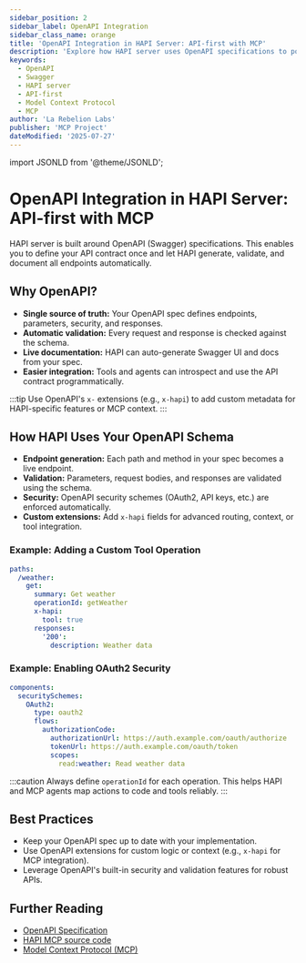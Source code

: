 ```yaml
---
sidebar_position: 2
sidebar_label: OpenAPI Integration
sidebar_class_name: orange
title: 'OpenAPI Integration in HAPI Server: API-first with MCP'
description: 'Explore how HAPI server uses OpenAPI specifications to power API-first development, dynamic endpoint generation, and seamless Model Context Protocol (MCP) integration.'
keywords:
  - OpenAPI
  - Swagger
  - HAPI server
  - API-first
  - Model Context Protocol
  - MCP
author: 'La Rebelion Labs'
publisher: 'MCP Project'
dateModified: '2025-07-27'
---
```

import JSONLD from '@theme/JSONLD';

# OpenAPI Integration in HAPI Server: API-first with MCP

HAPI server is built around OpenAPI (Swagger) specifications. This enables you to define your API contract once and let HAPI generate, validate, and document all endpoints automatically.

## Why OpenAPI?
- **Single source of truth:** Your OpenAPI spec defines endpoints, parameters, security, and responses.
- **Automatic validation:** Every request and response is checked against the schema.
- **Live documentation:** HAPI can auto-generate Swagger UI and docs from your spec.
- **Easier integration:** Tools and agents can introspect and use the API contract programmatically.

:::tip
Use OpenAPI's `x-` extensions (e.g., `x-hapi`) to add custom metadata for HAPI-specific features or MCP context.
:::

## How HAPI Uses Your OpenAPI Schema
- **Endpoint generation:** Each path and method in your spec becomes a live endpoint.
- **Validation:** Parameters, request bodies, and responses are validated using the schema.
- **Security:** OpenAPI security schemes (OAuth2, API keys, etc.) are enforced automatically.
- **Custom extensions:** Add `x-hapi` fields for advanced routing, context, or tool integration.

### Example: Adding a Custom Tool Operation
```yaml
paths:
  /weather:
    get:
      summary: Get weather
      operationId: getWeather
      x-hapi:
        tool: true
      responses:
        '200':
          description: Weather data
```

### Example: Enabling OAuth2 Security
```yaml
components:
  securitySchemes:
    OAuth2:
      type: oauth2
      flows:
        authorizationCode:
          authorizationUrl: https://auth.example.com/oauth/authorize
          tokenUrl: https://auth.example.com/oauth/token
          scopes:
            read:weather: Read weather data
```

:::caution
Always define `operationId` for each operation. This helps HAPI and MCP agents map actions to code and tools reliably.
:::

## Best Practices
- Keep your OpenAPI spec up to date with your implementation.
- Use OpenAPI extensions for custom logic or context (e.g., `x-hapi` for MCP integration).
- Leverage OpenAPI's built-in security and validation features for robust APIs.

## Further Reading
- [OpenAPI Specification](https://swagger.io/specification/)
- [HAPI MCP source code](https://github.com/la-rebelion/hapi-mcp)
- [Model Context Protocol (MCP)](https://github.com/la-rebelion)